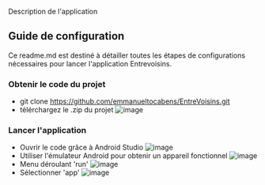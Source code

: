 Description de l'application


## Guide de configuration
Ce readme.md est destiné à détailler toutes les étapes de configurations nécessaires pour lancer l'application Entrevoisins.

### Obtenir le code du projet
* git clone https://github.com/emmanueltocabens/EntreVoisins.git
* télérchargez le .zip du projet
![image](https://user-images.githubusercontent.com/22189275/113720356-d54e6680-96ee-11eb-99a3-6e58e5b4070f.png)

### Lancer l'application
* Ouvrir le code grâce à Android Studio ![image](https://user-images.githubusercontent.com/22189275/113720516-03cc4180-96ef-11eb-9f53-5d4dbaf64190.png)
* Utiliser l'émulateur Android pour obtenir un appareil fonctionnel ![image](https://user-images.githubusercontent.com/22189275/113721596-f2d00000-96ef-11eb-8e1d-7001aa7c6938.png)
* Menu déroulant 'run' ![image](https://user-images.githubusercontent.com/22189275/113720826-4beb6400-96ef-11eb-8e41-c7712ebe52c1.png)
* Sélectionner 'app' ![image](https://user-images.githubusercontent.com/22189275/113721058-7a693f00-96ef-11eb-9f14-5412b0656f02.png)


